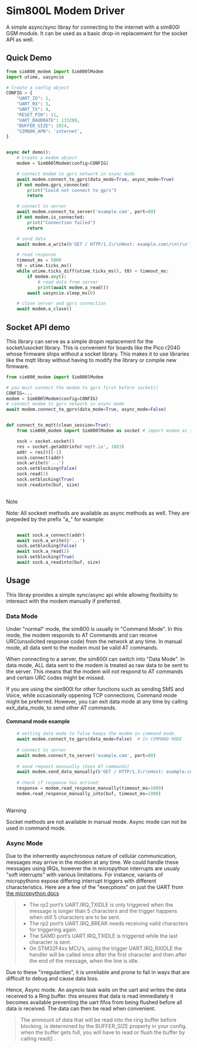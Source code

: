 # Sim800L Modem Driver

A simple async/sync libray for connecting to
the internet with a sim800l GSM module.
It can be used as a basic drop-in replacemwnt for the socket API as well.

## Quick Demo

```python
from sim800_modem import Sim800lModem
import utime, uasyncio

# Create a config object
CONFIG = {
    "UART_ID": 1,
    "UART_RX": 5,
    "UART_TX": 4,
    "RESET_PIN": 11,
    "UART_BAUDRATE": 115200,
    "BUFFER_SIZE": 1024,
    "SIM800_APN": 'internet',
}


async def demo():
    # create a modem object
    modem = Sim800lModem(config=CONFIG)

    # connect modem to gprs network in async mode
    await modem.connect_to_gprs(data_mode=True, async_mode=True)
    if not modem.gprs_connected:
        print("Could not connect to gprs")
        return

    # connect to server
    await modem.connect_to_server('example.com', port=80)
    if not modem.is_connected:
        print("Connection failed")
        return

    # send data
    await modem.a_write(b'GET / HTTP/1.1\r\nHost: example.com\r\n\r\n')

    # read response
    timeout_ms = 5000
    t0 = utime.ticks_ms()
    while utime.ticks_diff(utime.ticks_ms(), t0) < timeout_ms:
        if modem.any():
            # read data from server
            print(await modem.a_read())
        await uasyncio.sleep_ms(0)

    # close server and gprs connection
    await modem.a_close()

```

## Socket API demo
This library can serve as a simple dropin replacement for the socket/usocket library.
This is convenient for boards like the Pico r2040 whose firmware ships without a socket library.
This makes it to use libraries like the mqtt libray without having to modify the library or compile new firmware.

```python
from sim800_modem import Sim800lModem

# you must connect the modem to gprs first before socket()
CONFIG=...
modem = Sim800lModem(config=CONFIG)
# connect modem to gprs network in async mode
await modem.connect_to_gprs(data_mode=True, async_mode=False)


def connect_to_mqtt(clean_session=True):
    from sim800_modem import Sim800lModem as socket # import modem as socket

    sock = socket.socket()
    res = socket.getaddrinfo('mqtt.io', 1883)
    addr = res[0][-1]
    sock.connect(addr)
    sock.write(b'...')
    sock.setblocking(False)
    sock.read(2)
    sock.setblocking(True)
    sock.readinto(buf, size)
    

```
> [!NOTE]
> Note: All sockeet methods are available as async methods as well. They are prepeded by the prefix "a_" for example:

```python

    await sock.a_connect(addr)
    await sock.a_write(b'...')
    sock.setblocking(False)
    await sock.a_read(2)
    sock.setblocking(True)
    await sock.a_readinto(buf, size)
```

## Usage 

This libray provides a simple sync/async api while allowing flexibility 
to intereact with the modem manually if preferred.

### Data Mode
Under "normal" mode, the sim800 is usually in "Command Mode". 
In this mode, the modem responds to AT Commands and can 
receive URC(unsolicited response code) from the network at any time.
In manual mode, all data sent to the modem must be valid AT commands.

When connecting to a server, the sim800l can switch into "Data Mode". 
In data mode, ALL data sent to the modem is treated as raw data to be sent to the server. 
This means that the modem will not respond to AT commands and certain URC codes might be missed.

If you are using the sim900l for other functions such as sending SMS and Voice, 
while occasionally oppening TCP connections, Command mode might be preferred. 
However, you can exit data mode at any time by calling exit_data_mode, to send other AT commands.
#### Command mode example
```python
    # setting data mode to false keeps the modem in command mode.
    await modem.connect_to_gprs(data_mode=False)  # In COMMAND MODE
    
    # connect to server
    await modem.connect_to_server('example.com', port=80)
    
    # send request mannually (Uses AT commands)
    await modem.send_data_manually(b'GET / HTTP/1.1\r\nHost: example.com\r\n\r\n')
    
    # check if response has arrived
    response = modem.read_response_manually(timeout_ms=1000)
    modem.read_response_manually_into(buf, timeout_ms=1000)
    

```
> [!WARNING]
> Socket methods are not available in manual mode. 
> Async mode can not be used in command mode.

### Async Mode
Due to the inherrently asynchronous nature of cellular communication, messages may arrive in the modem at any time. 
We could handle these messages using IRQs, however the in micropython interrupts are usualy
"soft interrupts" with various limitations. For instance, variants of micropythono expose differing 
interrupt triggers with different characteristics.
Here  are a few of the "execptions" on just the UART from [the micropython docs](https://docs.micropython.org/en/latest/library/machine.UART.html#machine-uart)

> * The rp2 port’s UART.IRQ_TXIDLE is only triggered when the message is longer than 5 characters and the trigger happens when still 5 characters are to be sent.
> * The rp2 port’s UART.IRQ_BREAK needs receiving valid characters for triggering again.
> * The SAMD port’s UART.IRQ_TXIDLE is triggered while the last character is sent.
> * On STM32F4xx MCU’s, using the trigger UART.IRQ_RXIDLE the handler will be called once after the first character and then after the end of the message, when the line is idle.

Due to these "irregularities",
it is unreliable and prone to fail in ways that are difficult to
debug and cause data loss.

Hence, Async mode. An asyncio task waits on the uart and writes the data received to a Ring buffer. 
this ensures that data is read immediately it becomes available preventing the
uart fifos from being flushed before all data is received. 
The data can then be read when convenient. 

>The ammount of data that will be read into the ring buffer before blocking,
> is determined by the BUFFER_SIZE property in your config.
>when the buffer gets full, you will have to read or flush the buffer by calling read() .
